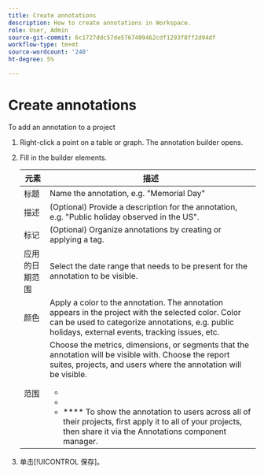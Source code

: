 ```yaml
---
title: Create annotations
description: How to create annotations in Workspace.
role: User, Admin
source-git-commit: 6c1727ddc57de5767409462cdf1293f8ff2d94df
workflow-type: tm+mt
source-wordcount: '240'
ht-degree: 5%

---
```



# Create annotations

To add an annotation to a project

1. Right-click a point on a table or graph. The annotation builder opens.

1. Fill in the builder elements.

   | 元素 | 描述 |
   | --- | --- |
   | 标题 | Name the annotation, e.g. &quot;Memorial Day&quot; |
   | 描述 | (Optional) Provide a description for the annotation, e.g. &quot;Public holiday observed in the US&quot;. |
   | 标记 | (Optional) Organize annotations by creating or applying a tag. |
   | 应用的日期范围 | Select the date range that needs to be present for the annotation to be visible. |
   | 颜色 | Apply a color to the annotation. The annotation appears in the project with the selected color. Color can be used to categorize annotations, e.g. public holidays, external events, tracking issues, etc. |
   | 范围 | Choose the metrics, dimensions, or segments that the annotation will be visible with. Choose the report suites, projects, and users where the annotation will be visible.<ul><li>****</li><li>****</li><li>**** To show the annotation to users across all of their projects, first apply it to all of your projects, then share it via the Annotations component manager.</li></ul> |

1. 单击[!UICONTROL 保存]。
